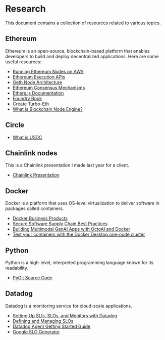 # Research

This document contains a collection of resources related to various topics.

## Ethereum

Ethereum is an open-source, blockchain-based platform that enables developers to build and deploy decentralized applications. Here are some useful resources:

- [Running Ethereum Nodes on AWS](https://aws.amazon.com/blogs/database/run-ethereum-nodes-on-aws/)
- [Ethereum Execution APIs](https://github.com/ethereum/execution-apis/tree/main/src/engine)
- [Geth Node Architecture](https://geth.ethereum.org/docs/fundamentals/node-architecture)
- [Ethereum Consensus Mechanisms](https://ethereum.org/en/developers/docs/consensus-mechanisms/pos)
- [Ethers.js Documentation](https://docs.ethers.org/v6/)
- [Foundry Book](https://book.getfoundry.sh/)
- [Create Turbo-Eth](https://github.com/turbo-eth/create-turbo-eth)
- [What is Blockchain Node Engine?](https://cloud.google.com/blockchain-node-engine/docs/overview)

## Circle

- [What is USDC](https://developers.circle.com/stablecoins/docs/what-is-usdc)

## Chainlink nodes

This is a Chainlink presentation I made last year for a client.

- [Chainlink Presentation](https://docs.google.com/presentation/d/1gnTWuusMh8vYbW2R2zybnFGNnfg6ubE7wwlaL7qcdIQ/edit?pli=1#slide=id.p)

## Docker

Docker is a platform that uses OS-level virtualization to deliver software in packages called containers.

- [Docker Business Products](https://www.docker.com/products/business/)
- [Secure Software Supply Chain Best Practices](https://www.docker.com/blog/secure-software-supply-chain-best-practices/)
- [Building Multimodal GenAI Apps with OctoAI and Docker](https://www.docker.com/blog/build-multimodal-genai-apps-with-octoai-and-docker/)
- [Test your containers with the Docker Desktop one-node cluster](https://www.docker.com/static/test-lab-docker-kubernetes-admin-magazine-article.pdf)

## Python

Python is a high-level, interpreted programming language known for its readability.

- [PyGit Source Code](https://github.com/benhoyt/pygit/blob/master/pygit.py)

## Datadog

Datadog is a monitoring service for cloud-scale applications.

- [Setting Up SLIs, SLOs, and Monitors with Datadog](https://engineering.sada.com/setting-up-slis-slos-and-monitors-with-datadog-f0428b36436e)
- [Defining and Managing SLOs](https://www.datadoghq.com/blog/define-and-manage-slos/)
- [Datadog Agent Getting Started Guide](https://docs.datadoghq.com/getting_started/agent/)
- [Google SLO Generator](https://github.com/google/slo-generator/blob/master/README.md)